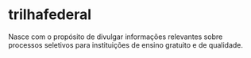 # trilhafederal
Nasce com o propósito de divulgar informações relevantes sobre processos seletivos para instituições de ensino gratuito e de qualidade.
